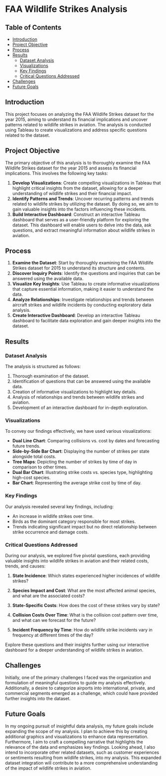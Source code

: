 # FAA Wildlife Strikes Analysis

## Table of Contents
- [Introduction](#introduction)
- [Project Objective](#project-objective)
- [Process](#process)
- [Results](#results)
  - [Dataset Analysis](#dataset-analysis)
  - [Visualizations](#visualizations)
  - [Key Findings](#key-findings)
  - [Critical Questions Addressed](#critical-questions-addressed)
- [Challenges](#challenges)
- [Future Goals](#future-goals)

## Introduction
This project focuses on analyzing the FAA Wildlife Strikes dataset for the year 2015, aiming to understand its financial implications and uncover patterns related to wildlife strikes in aviation. The analysis is conducted using Tableau to create visualizations and address specific questions related to the dataset.

## Project Objective
The primary objective of this analysis is to thoroughly examine the FAA Wildlife Strikes dataset for the year 2015 and assess its financial implications. This involves the following key tasks:
1. **Develop Visualizations**: Create compelling visualizations in Tableau that highlight critical insights from the dataset, allowing for a deeper understanding of wildlife strikes and their financial impact.
2. **Identify Patterns and Trends**: Uncover recurring patterns and trends related to wildlife strikes by utilizing the dataset. By doing so, we aim to gain valuable insights into the factors influencing these incidents.
3. **Build Interactive Dashboard**: Construct an interactive Tableau dashboard that serves as a user-friendly platform for exploring the dataset. This dashboard will enable users to delve into the data, ask questions, and extract meaningful information about wildlife strikes in aviation.

## Process
1. **Examine the Dataset**: Start by thoroughly examining the FAA Wildlife Strikes dataset for 2015 to understand its structure and contents.
2. **Discover Inquiry Points**: Identify the questions and inquiries that can be answered using the available data.
3. **Visualize Key Insights**: Use Tableau to create informative visualizations that capture essential information, making it easier to understand the data.
4. **Analyze Relationships**: Investigate relationships and trends between aircraft strikes and wildlife incidents by conducting exploratory data analysis.
5. **Create Interactive Dashboard**: Develop an interactive Tableau dashboard to facilitate data exploration and gain deeper insights into the dataset.

## Results

### Dataset Analysis
The analysis is structured as follows:
1. Thorough examination of the dataset.
2. Identification of questions that can be answered using the available data.
3. Creation of informative visualizations to highlight key details.
4. Analysis of relationships and trends between wildlife strikes and aviation.
5. Development of an interactive dashboard for in-depth exploration.

### Visualizations
To convey our findings effectively, we have used various visualizations:
- **Dual Line Chart**: Comparing collisions vs. cost by dates and forecasting future trends.
- **Side-by-Side Bar Chart**: Displaying the number of strikes per state alongside total costs.
- **Tree Maps**: Depicting the number of strikes by time of day in comparison to other times.
- **Dual Bar Chart**: Illustrating strike costs vs. species type, highlighting high-cost species.
- **Bar Chart**: Representing the average strike cost by time of day.

### Key Findings
Our analysis revealed several key findings, including:
- An increase in wildlife strikes over time.
- Birds as the dominant category responsible for most strikes.
- Trends indicating significant impact but no direct relationship between strike occurrence and damage costs.

### Critical Questions Addressed
During our analysis, we explored five pivotal questions, each providing valuable insights into wildlife strikes in aviation and their related costs, trends, and causes:

1. **State Incidence**: Which states experienced higher incidences of wildlife strikes?

2. **Species Impact and Cost**: What are the most affected animal species, and what are the associated costs?

3. **State-Specific Costs**: How does the cost of these strikes vary by state?

4. **Collision Costs Over Time**: What is the collision cost pattern over time, and what can we forecast for the future?

5. **Incident Frequency by Time**: How do wildlife strike incidents vary in frequency at different times of the day?

Explore these questions and their insights further using our interactive dashboard for a deeper understanding of wildlife strikes in aviation.

## Challenges
Initially, one of the primary challenges I faced was the organization and formulation of meaningful questions to guide my analysis effectively. Additionally, a desire to categorize airports into international, private, and commercial segments emerged as a challenge, which could have provided further insights into the dataset.

## Future Goals
In my ongoing pursuit of insightful data analysis, my future goals include expanding the scope of my analysis. I plan to achieve this by creating additional graphics and visualizations to enhance data representation. Furthermore, I aim to craft a compelling narrative that highlights the relevance of the data and emphasizes key findings. Looking ahead, I also intend to incorporate other related datasets, such as customer experiences or sentiments resulting from wildlife strikes, into my analysis. This expanded dataset integration will contribute to a more comprehensive understanding of the impact of wildlife strikes in aviation.

